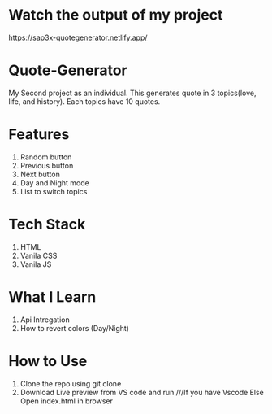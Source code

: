 # Watch the output of my project
https://sap3x-quotegenerator.netlify.app/

# Quote-Generator
My Second project as an individual. This generates quote in 3 topics(love, life, and history). Each topics have 10 quotes.

# Features
1. Random button
2. Previous button
3. Next button
4. Day and Night mode
5. List to switch topics

# Tech Stack
1. HTML
2. Vanila CSS
3. Vanila JS

# What I Learn 
1. Api Intregation
2. How to revert colors (Day/Night)

# How to Use
1. Clone the repo using
   git clone <repo Url>
2. Download Live preview from VS code and run   ///If you have Vscode
   Else Open index.html in browser
